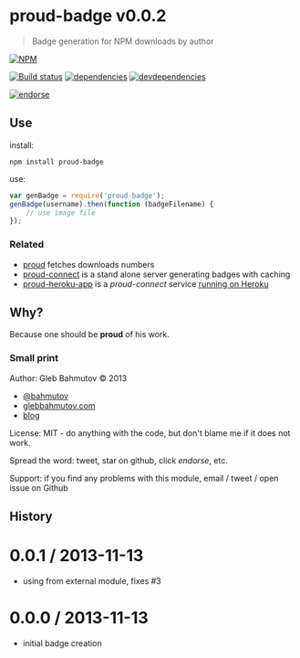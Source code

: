 # proud-badge v0.0.2

> Badge generation for NPM downloads by author

[![NPM][proud-badge-icon]][proud-badge-url]

[![Build status][proud-badge-ci-image]][proud-badge-ci-url]
[![dependencies][proud-badge-dependencies-image]][proud-badge-dependencies-url]
[![devdependencies][proud-badge-devdependencies-image]][proud-badge-devdependencies-url]

[![endorse][endorse-image]][endorse-url]

[proud-badge-icon]: https://nodei.co/npm/proud-badge.png?downloads=true
[proud-badge-url]: https://npmjs.org/package/proud-badge
[proud-badge-ci-image]: https://travis-ci.org/bahmutov/proud-badge.png?branch=master
[proud-badge-ci-url]: https://travis-ci.org/bahmutov/proud-badge
[proud-badge-dependencies-image]: https://david-dm.org/bahmutov/proud-badge.png
[proud-badge-dependencies-url]: https://david-dm.org/bahmutov/proud-badge
[proud-badge-devdependencies-image]: https://david-dm.org/bahmutov/proud-badge/dev-status.png
[proud-badge-devdependencies-url]: https://david-dm.org/bahmutov/proud-badge#info=devDependencies
[endorse-image]: https://api.coderwall.com/bahmutov/endorsecount.png
[endorse-url]: https://coderwall.com/bahmutov



## Use

install:

```
npm install proud-badge
```

use:

```javascript
var genBadge = require('proud-badge');
genBadge(username).then(function (badgeFilename) {
    // use image file
});
```



### Related

* [proud](https://github.com/bahmutov/proud) fetches downloads numbers
* [proud-connect](https://github.com/bahmutov/proud-connect) is a stand alone
server generating badges with caching
* [proud-heroku-app](https://github.com/bahmutov/proud-heroku-app) is
a *proud-connect* service [running on Heroku](http://proud.herokuapp.com/)

## Why?

Because one should be **proud** of his work.

### Small print

Author: Gleb Bahmutov &copy; 2013

* [@bahmutov](https://twitter.com/bahmutov)
* [glebbahmutov.com](http://glebbahmutov.com)
* [blog](http://bahmutov.calepin.co/)

License: MIT - do anything with the code, but don't blame me if it does not work.

Spread the word: tweet, star on github, click *endorse*, etc.

Support: if you find any problems with this module, email / tweet / open issue on Github



## History


0.0.1 / 2013-11-13
==================

  * using from external module, fixes #3

0.0.0 / 2013-11-13
==================

  * initial badge creation


